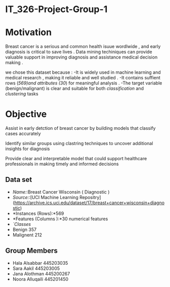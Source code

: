 # IT_326-Project-Group-1
# Motivation 
Breast cancer is a serious and common health isuue wordlwide , and early diagnosis is critical to save lives .
Data mining techiniques can provide valuable support in improving diagnosis and assistance medical decision making .

we chose this dataset because :
-It is widely used in machine learning and medical research , making it reliable and well studied .
-It contains suffient rows (*569)and attributes (30*) for meaningful analysis .
-The target variable (benign/malignant) is clear and suitable for both *classification* and *clustering* tasks

# Objective
Assist in early detction of breast cancer by building models that classify cases accurately

Identify similar groups using clastring techniques to uncover additional insights for diagnosis 

Provide clear and interpretable model that could support healthcare professionals in making timely and informed decisions

## Data set
- *Name:*:Breast Cancer Wisconsin ( Diagnostic )
- *Source:*:[UCI Machine Learning Repositry] (https://archive.ics.uci.edu/dataset/17/breast+cancer+wisconsin+diagnostic)
- *Instances (Rows):*569
- *Features (Columns ):*30 numerical features
- *`Classes*
- Benign 357
- Malignent 212

## Group Members
- Hala Alsabbar 445203035 
- Sara Aakil 445203005 
- Jana Alothman 445200267 
- Noora Alluqaili 445201450 
